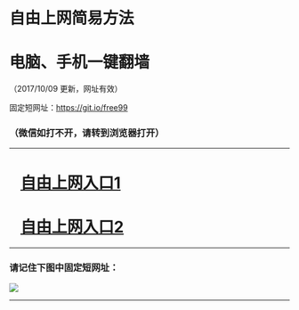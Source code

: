 ﻿# 自由上网简易方法

# 电脑、手机一键翻墙

（2017/10/09 更新，网址有效）

固定短网址：https://git.io/free99

### （微信如打不开，请转到浏览器打开）


***





# &nbsp;&nbsp; <a href="http://ft2056020099.fwq-tz-1001.info/fwqtz01.html?t=100900131600 " target="_blank">自由上网入口1</a>
# &nbsp;&nbsp; <a href="http://ft55682943.fwq-tz-1002.info/fwqtz02.html?t=100900126258 " target="_blank">自由上网入口2</a>
***

### 请记住下图中固定短网址：

<img src="https://s3-us-west-2.amazonaws.com/fwq-1001/yjfq-20170905okok.png" /> 


***

